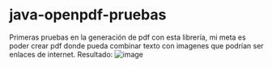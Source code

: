 # java-openpdf-pruebas
Primeras pruebas en la generación de pdf con esta librería, mi meta es poder crear pdf donde pueda combinar texto con imagenes que podrían ser enlaces de internet.
Resultado:
![image](https://user-images.githubusercontent.com/106817372/193186557-a2e771d2-ce41-4df7-b2e5-d18dd57777ca.png)
